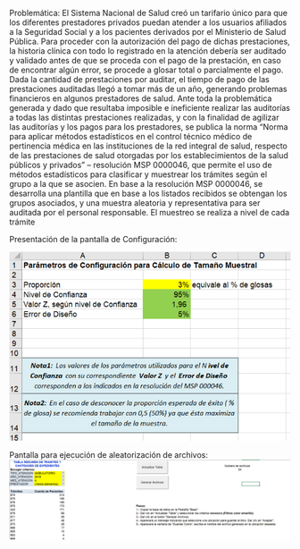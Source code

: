 Problemática:
El Sistema Nacional de Salud creó un tarifario único para que los diferentes prestadores privados puedan atender a los usuarios afiliados a la Seguridad Social y a los pacientes derivados por el Ministerio de Salud Pública. Para proceder con la autorización del pago de dichas prestaciones, la historia clínica con todo lo registrado en la atención debería ser auditado y validado antes de que se proceda con el pago de la prestación, en caso de encontrar algún error, se procede a glosar total o parcialmente el pago.
Dada la cantidad de prestaciones por auditar, el tiempo de pago de las prestaciones auditadas llegó a tomar más de un año, generando problemas financieros en algunos prestadores de salud.
Ante toda la problemática generada y dado que resultaba imposible e ineficiente realizar las auditorías a todas las distintas prestaciones realizadas, y con la finalidad de agilizar las auditorías y los pagos para los prestadores, se publica la norma “Norma para aplicar métodos estadísticos en el control técnico médico de pertinencia médica en las instituciones de la red integral de salud, respecto de las prestaciones de salud otorgadas por los establecimientos de la salud públicos y privados” – resolución MSP 0000046, que permite el uso de métodos estadísticos para clasificar y  muestrear los trámites según el grupo a la que se asocien.
En base a la resolución MSP 0000046, se desarrolla una plantilla que en base a los listados recibidos se obtengan los grupos asociados, y una muestra aleatoria y representativa para ser auditada por el personal responsable. El muestreo se realiza a nivel de cada trámite


Presentación de la pantalla de Configuración:

![alt text](image-1.png)

Pantalla para ejecución de aleatorización de archivos:
![alt text](image.png)